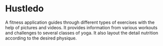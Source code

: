 # Hustledo

A fitness application guides through different types of exercises with the help of pictures and videos. It provides information from various workouts and challenges to several classes of yoga. It also layout the detail nutrition according to the desired physique.
